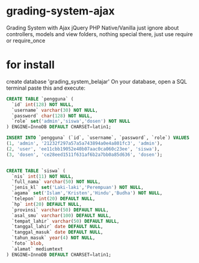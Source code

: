 # grading-system-ajax
Grading System with Ajax jQuery PHP Native/Vanilla
just ignore about controllers, models and view folders, nothing special there, just use require or require_once

# for install
create database 'grading_system_belajar'
On your database, open a SQL terminal paste this and execute:

```sql
CREATE TABLE `pengguna` (
  `id` int(128) NOT NULL,
  `username` varchar(30) NOT NULL,
  `password` char(128) NOT NULL,
  `role` set('admin','siswa','dosen') NOT NULL
) ENGINE=InnoDB DEFAULT CHARSET=latin1;

INSERT INTO `pengguna` (`id`, `username`, `password`, `role`) VALUES
(1, 'admin', '21232f297a57a5a743894a0e4a801fc3', 'admin'),
(2, 'user', 'ee11cbb19052e40b07aac0ca060c23ee', 'siswa'),
(3, 'dosen', 'ce28eed1511f631af6b2a7bb0a85d636', 'dosen');


CREATE TABLE `siswa` (
  `nis` int(11) NOT NULL,
  `full_nama` varchar(50) NOT NULL,
  `jenis_kl` set('Laki-laki','Perempuan') NOT NULL,
  `agama` set('Islam','Kristen','Hindu','Budha') NOT NULL,
  `telepon` int(20) DEFAULT NULL,
  `hp` int(20) DEFAULT NULL,
  `provinsi` varchar(50) DEFAULT NULL,
  `asal_smu` varchar(100) DEFAULT NULL,
  `tempat_lahir` varchar(50) DEFAULT NULL,
  `tanggal_lahir` date DEFAULT NULL,
  `tanggal_masuk` date DEFAULT NULL,
  `tahun_masuk` year(4) NOT NULL,
  `foto` blob,
  `alamat` mediumtext
) ENGINE=InnoDB DEFAULT CHARSET=latin1;
```